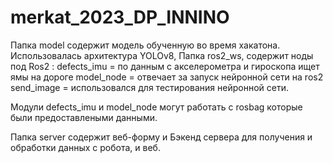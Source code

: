 # merkat_2023_DP_INNINO
Папка model содержит модель обученную во время хакатона. Использовалась архитектура YOLOv8,
Папка ros2_ws, содержит ноды под Ros2 :
  defects_imu = по данным с акселерометра и гироскопа ищет ямы на дороге
  model_node = отвечает за запуск нейронной сети на ros2
  send_image = использовался для тестирования нейронной сети.

Модули defects_imu и model_node могут работать с rosbag которые были предоставлеными данными.

Папка server содержит веб-форму и Бэкенд сервера для получения и обработки данных с робота, и веб.  
